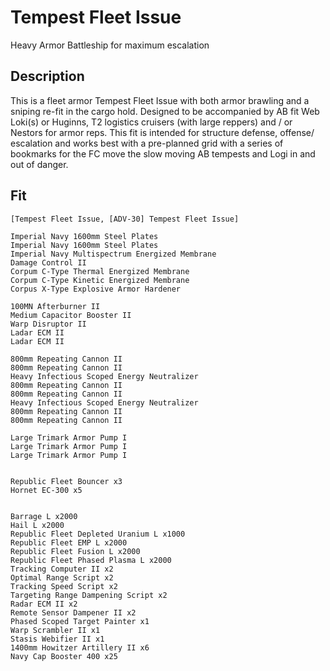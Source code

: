 # Tempest Fleet Issue

Heavy Armor Battleship for maximum escalation

## Description

This is a fleet armor Tempest Fleet Issue with both armor brawling and a sniping re-fit in the cargo hold.  Designed to be accompanied by AB fit Web Loki(s) or Huginns, T2 logistics cruisers (with large reppers) and / or Nestors for armor reps.  This fit is intended for structure defense, offense/ escalation and works best with a pre-planned grid with a series of bookmarks for the FC move the slow moving AB tempests and Logi in and out of danger.

## Fit

```
[Tempest Fleet Issue, [ADV-30] Tempest Fleet Issue]

Imperial Navy 1600mm Steel Plates
Imperial Navy 1600mm Steel Plates
Imperial Navy Multispectrum Energized Membrane
Damage Control II
Corpum C-Type Thermal Energized Membrane
Corpum C-Type Kinetic Energized Membrane
Corpus X-Type Explosive Armor Hardener

100MN Afterburner II
Medium Capacitor Booster II
Warp Disruptor II
Ladar ECM II
Ladar ECM II

800mm Repeating Cannon II
800mm Repeating Cannon II
Heavy Infectious Scoped Energy Neutralizer
800mm Repeating Cannon II
800mm Repeating Cannon II
Heavy Infectious Scoped Energy Neutralizer
800mm Repeating Cannon II
800mm Repeating Cannon II

Large Trimark Armor Pump I
Large Trimark Armor Pump I
Large Trimark Armor Pump I


Republic Fleet Bouncer x3
Hornet EC-300 x5


Barrage L x2000
Hail L x2000
Republic Fleet Depleted Uranium L x1000
Republic Fleet EMP L x2000
Republic Fleet Fusion L x2000
Republic Fleet Phased Plasma L x2000
Tracking Computer II x2
Optimal Range Script x2
Tracking Speed Script x2
Targeting Range Dampening Script x2
Radar ECM II x2
Remote Sensor Dampener II x2
Phased Scoped Target Painter x1
Warp Scrambler II x1
Stasis Webifier II x1
1400mm Howitzer Artillery II x6
Navy Cap Booster 400 x25
```
